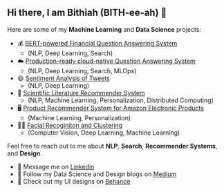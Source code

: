 ## Hi there, I am Bithiah (BITH-ee-ah) 👋

Here are some of my **Machine Learning** and **Data Science** projects:

* 💰 [BERT-powered Financial Question Answering System](https://github.com/yuanbit/FinBERT-QA)
  - (NLP, Deep Learning, Search)
* ☁️ [Production-ready cloud-native Question Answering System](https://github.com/yuanbit/jina-financial-qa-search)
  - (NLP, Deep Learning, Search, MLOps)
* 😄 [Sentiment Analysis of Tweets](https://github.com/yuanbit/sentiment140-biLSTM/blob/master/sentiment140%20_biLSTM.ipynb)
  - (NLP, Deep Learning)
* 📖 [Scientific Literature Recommender System](https://github.com/yuanbit/literature-recommender-system)
  - (NLP, Machine Learning, Personalization, Distributed Computing)
* 🖥️ [Product Recommender System for Amazon Electronic Products](https://github.com/yuanbit/product-recommender-system/blob/master/yuan-daja-daql-ss18-project.ipynb)
  - (Machine Learning, Personalization)
* 👩‍🦰 [Facial Recoginiton and Clustering](https://github.com/yuanbit/face_clustering/blob/master/final_report/report.pdf)
  - (Computer Vision, Deep Learning, Machine Learning)

Feel free to reach out to me about **NLP**, **Search**, **Recommender Systems**, and **Design**.

- 💬 Message me on [Linkedin](https://www.linkedin.com/in/yuanb/)
- 📝 Follow my Data Science and Design blogs on [Medium](https://yuanb.medium.com)
- 🎨 Check out my UI designs on [Behance](https://www.behance.net/yuanb)

